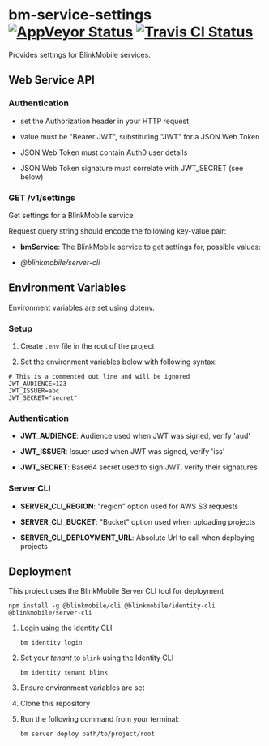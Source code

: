 # bm-service-settings [![AppVeyor Status](https://img.shields.io/appveyor/ci/blinkmobile/bm-service-settings/master.svg)](https://ci.appveyor.com/project/blinkmobile/bm-service-settings) [![Travis CI Status](https://travis-ci.org/blinkmobile/bm-service-settings.svg?branch=master)](https://travis-ci.org/blinkmobile/bm-service-settings)

Provides settings for BlinkMobile services.

## Web Service API

### Authentication

-   set the Authorization header in your HTTP request

-   value must be "Bearer JWT", substituting "JWT" for a JSON Web Token

-   JSON Web Token must contain Auth0 user details

-   JSON Web Token signature must correlate with JWT_SECRET (see below)

### GET /v1/settings

Get settings for a BlinkMobile service

Request query string should encode the following key-value pair:

-   **bmService**: The BlinkMobile service to get settings for, possible values:

   -   _@blinkmobile/server-cli_

## Environment Variables

Environment variables are set using [dotenv](https://www.npmjs.com/package/dotenv).

### Setup

1.  Create `.env` file in the root of the project

1.  Set the environment variables below with following syntax:

```
# This is a commented out line and will be ignored
JWT_AUDIENCE=123
JWT_ISSUER=abc
JWT_SECRET="secret"
```

### Authentication

-   **JWT_AUDIENCE**: Audience used when JWT was signed, verify 'aud'

-   **JWT_ISSUER**: Issuer used when JWT was signed, verify 'iss'

-   **JWT_SECRET**: Base64 secret used to sign JWT, verify their signatures

### Server CLI

-   **SERVER_CLI_REGION**: "region" option used for AWS S3 requests

-   **SERVER_CLI_BUCKET**: "Bucket" option used when uploading projects

-   **SERVER_CLI_DEPLOYMENT_URL**: Absolute Url to call when deploying projects

## Deployment

This project uses the BlinkMobile Server CLI tool for deployment

```
npm install -g @blinkmobile/cli @blinkmobile/identity-cli @blinkmobile/server-cli
```

1.  Login using the Identity CLI

    ```
    bm identity login
    ```

1.  Set your _tenant_ to `blink` using the Identity CLI

    ```
    bm identity tenant blink
    ```

1.  Ensure environment variables are set

1.  Clone this repository

1.  Run the following command from your terminal:

    ```
    bm server deploy path/to/project/root
    ```
